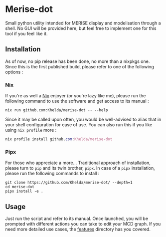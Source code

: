 # Merise-dot

Small python utility intended for MERISE display and modelisation through a shell. No GUI will be provided here, but feel free to implement one for this tool if you feel like it.

## Installation

As of now, no pip release has been done, no more than a nixpkgs one. Since this is the first published build, please refer to one of the following options :

### Nix

If you're as well a [Nix] enjoyer (or you're lazy like me), please run the following command to use the software and get access to its manual :

```shell
nix run github.com:Khelda/merise-dot -- --help
```

Since it may be called upon often, you would be well-advised to alias that in your shell configuration for ease of use. You can also run this if you like using `nix profile` more :

```nix
nix profile install github.com:Khelda/merise-dot
```

### Pipx

For those who appreciate a more... Traditional approach of installation, please turn to `pip` and its twin brother, `pipx`. In case of a `pipx` installation, please run the following commands to install :

```shell
git clone https://github.com/Khelda/merise-dot/ --depth=1
cd merise-dot
pipx install -e .
```

## Usage

Just run the script and refer to its manual. Once launched, you will be prompted with different actions you can take to edit your MCD graph. If you need more detailed use cases, the [features] directory has you covered.

[Nix]: https://nixos.org/
[features]: ./features/
[Gherkin]: https://cucumber.io/
